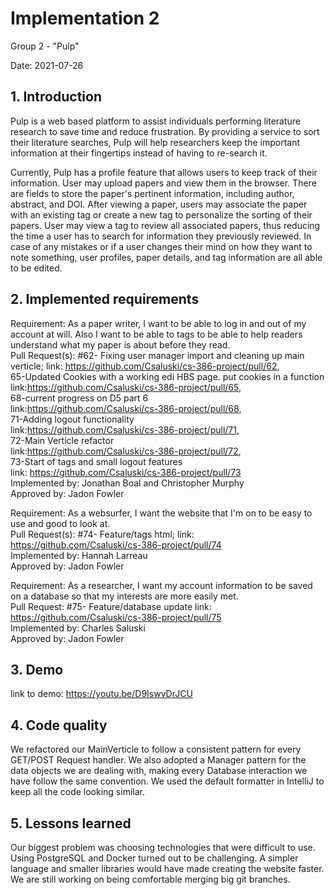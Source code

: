 # Implementation 2

Group 2 - "Pulp"

Date: 2021-07-26

## 1. Introduction

Pulp is a web based platform to assist individuals performing literature research to save time and reduce frustration.
By providing a service to sort their literature searches, Pulp will help researchers keep the important information at
their fingertips instead of having to re-search it.

Currently, Pulp has a profile feature that allows users to keep track of their information. User may upload papers and
view them in the browser. There are fields to store the paper's pertinent information, including author, abstract, and
DOI. After viewing a paper, users may associate the paper with an existing tag or create a new tag to personalize the
sorting of their papers. User may view a tag to review all associated papers, thus reducing the time a user has to
search for information they previously reviewed. In case of any mistakes or if a user changes their mind on how they
want to note something, user profiles, paper details, and tag information are all able to be edited.

## 2. Implemented requirements

Requirement: As a paper writer, I want to be able to log in and out of my account at will. Also I want to be able to
tags to be able to help readers understand what my paper is about before they read. \
Pull Request(s): #62- Fixing user manager import and cleaning up main verticle;
link: https://github.com/Csaluski/cs-386-project/pull/62, \
65-Updated Cookies with a working edi HBS page. put cookies in a function  \
link:https://github.com/Csaluski/cs-386-project/pull/65, \
68-current progress on D5 part 6 \
link:https://github.com/Csaluski/cs-386-project/pull/68, \
71-Adding logout functionality \
link:https://github.com/Csaluski/cs-386-project/pull/71, \
72-Main Verticle refactor \
link:https://github.com/Csaluski/cs-386-project/pull/72, \
73-Start of tags and small logout features \
link: https://github.com/Csaluski/cs-386-project/pull/73 \
Implemented by: Jonathan Boal and Christopher Murphy \
Approved by: Jadon Fowler

Requirement: As a websurfer, I want the website that I'm on to be easy to use and good to look at. \
Pull Request(s): #74- Feature/tags html; link: https://github.com/Csaluski/cs-386-project/pull/74 \
Implemented by: Hannah Larreau \
Approved by: Jadon Fowler

Requirement: As a researcher, I want my account information to be saved on a database so that my interests are more
easily met. \
Pull Request: #75- Feature/database update link: https://github.com/Csaluski/cs-386-project/pull/75 \
Implemented by: Charles Saluski \
Approved by: Jadon Fowler

## 3. Demo

link to demo: https://youtu.be/D9IswvDrJCU

## 4. Code quality

We refactored our MainVerticle to follow a consistent pattern for every GET/POST Request handler. We also adopted a
Manager pattern for the data objects we are dealing with, making every Database interaction we have follow the same
convention. We used the default formatter in IntelliJ to keep all the code looking similar.

## 5. Lessons learned

Our biggest problem was choosing technologies that were difficult to use. Using PostgreSQL and Docker turned out to be
challenging. A simpler language and smaller libraries would have made creating the website faster. We are still working
on being comfortable merging big git branches.
